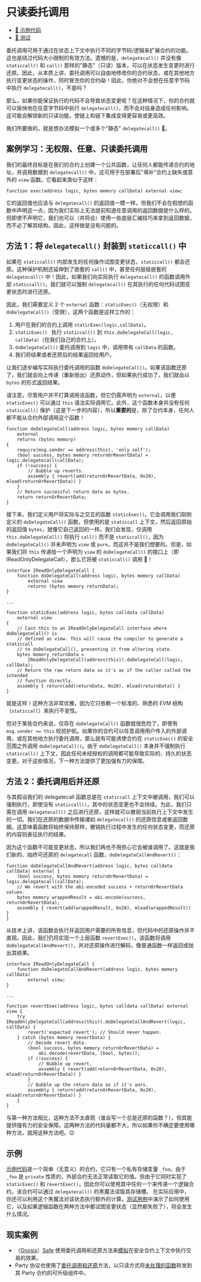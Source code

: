 # 只读委托调用

- [📜 示例代码](./ReadOnlyDelegatecall.sol)
- [🐞 测试](../../test/ReadOnlyDelegatecall.t.sol)

委托调用可用于通过在状态上下文中执行不同的字节码/逻辑来扩展合约的功能。这也是绕过代码大小限制的有效方法。遗憾的是，`delegatecall()` 并没有像 `staticcall()` 和 `call()` 那样的"静态"（只读）版本，可以在状态发生变更时进行还原。因此，从本质上讲，委托调用可以自由地修改你的合约状态，或在其他地方执行变更状态的操作，同时冒充你的合约😱！因此，你绝对不会想在任意字节码中执行 `delegatecall()`，不是吗？

那么，如果你能保证执行的代码不会导致状态变更呢？在这种情况下，你的合约就可以愉快地在任意字节码中执行 `delegatecall()`，而不会对自身造成任何影响。这可能会解锁新的只读功能，使链上和链下集成变得更容易或更高效。

我们所要做的，就是想办法模拟一个或多个"静态" `delegatecall()` 🤗。

## 案例学习：无权限、任意、只读委托调用

我们的最终目标是在我们的合约上创建一个公共函数，让任何人都能传递合约的地址，并调用数据到 `delegatecall()` 中。这可用于在部署后"填补"合约上缺失或意外的 `view` 函数。它看起来类似于这样：

```solidity
function exec(address logic, bytes memory callData) external view;
```

它的返回值也应该与 `delegatecall()` 的返回值一模一样。但我们不会在假想的函数中声明这一点，因为我们实际上无法提前知道任意调用的返回数据是什么样的。但即使不声明它，我们也可以（并将会）使用一些底层汇编技巧来拿到返回数据，而不必了解其结构。因此，这样做是没有问题的。

## 方法 1：将 `delegatecall()` 封装到 `staticcall()` 中

如果在 `staticcall()` 内部发生的任何操作试图变更状态，`staticcall()` 都会还原。这种保护机制还延伸到了嵌套的 `call()` 中，甚至任何层级嵌套的 `delegatecall()` 中！因此，如果我们向实际执行 `delegatecall()` 的函数调用外部 `staticcall()`，我们就可以强制 `delegatecall()` 在其执行的任何代码试图变更状态时进行还原。

因此，我们需要定义 2 个 `external` 函数：`staticExec()`（无权限）和 `doDelegateCall()`（受限），这两个函数是这样工作的：

1. 用户在我们的合约上调用 `staticExec(logic,callData)`。
2. `staticExec() ` 执行 `staticcall()` 到 `this.doDelegateCall(logic, callData)`（在我们自己的合约上）。
3. `doDelegateCall()` 委托调用到 `logic` 中，调用带有 `callData` 的函数。
4. 我们将结果或者还原后的结果返回给用户。

让我们逐步编写实际执行委托调用的函数 `doDelegateCall()`。如果该函数还原了，我们就会向上传递（重新抛出）还原动作，但如果执行成功了，我们就会以 `bytes` 的形式返回结果。

请注意，尽管用户并不打算调用该函数，但它仍需声明为 `external`，以便 `staticExec()` 可以通过 `this` 语法实际调用它。此外，这个函数本身并没有任何 `staticcall()` 保护（这是下一步的内容），所以**重要的**是，除了合约本身，任何人都不能从合约外部调用这个函数！

```solidity
function doDelegateCall(address logic, bytes memory callData)
    external
    returns (bytes memory)
{
    require(msg.sender == address(this), 'only self');
    (bool success, bytes memory returnOrRevertData) = logic.delegatecall(callData);
    if (!success) {
        // Bubble up reverts.
        assembly { revert(add(returnOrRevertData, 0x20), mload(returnOrRevertData)) }
    }
    // Return successful return data as bytes.
    return returnOrRevertData;
}
```

接下来，我们定义用户将实际与之交互的函数 `staticExec()`。它会调用我们刚刚定义的 `doDelegateCall()` 函数，但使用的是 `staticcall` 上下文，然后返回原始的返回值 `bytes`，就像它自己返回的一样。我们会发现，仅调用 `this.doDelegateCall()` 将执行 `call()` 而不是 `staticcall()`，因为 `doDelegateCall()` 并未声明为 `view` 或 `pure`，而这并不是我们想要的。但是，如果我们将 `this` 传递给一个声明为 `view` 的 `doDelegateCall()` 的接口上（即 IReadOnlyDelegateCall），那么它将被 `staticcall()` 调用 🧙！

```solidity
interface IReadOnlyDelegateCall {
    function doDelegateCall(address logic, bytes memory callData)
        external view
        returns (bytes memory returnData);
}

...

function staticExec(address logic, bytes calldata callData)
    external view
{
    // Cast this to an IReadOnlyDelegateCall interface where doDelegateCall() is
    // defined as view. This will cause the compiler to generate a staticcall
    // to doDelegateCall(), preventing it from altering state.
    bytes memory returnData =
        IReadOnlyDelegateCall(address(this)).doDelegateCall(logic, callData);
    // Return the raw return data so it's as if the caller called the intended
    // function directly.
    assembly { return(add(returnData, 0x20), mload(returnData)) }
}
```

就是这样！这种方法非常优雅，因为它只依赖一个标准的、熟悉的 EVM 结构（`staticcall`）来执行不变性。

但对于某些合约来说，仅存在 `doDelegateCall()` 函数就很危险了，即使有 `msg.sender == this` 校验护航。如果你的合约可以任意调用用户传入的外部调用，或在其他地方执行委托调用，那么就有可能诱使合约在 `staticExec()` 的安全范围之外调用 `doDelegateCall()`。由于 `doDelegateCall()` 本身并不强制执行 `staticcall()` 上下文，因此任何未经授权的调用都可能导致实际的、持久的状态变更。对于这些情况，下一种方法提供了更加强有力的保障。

## 方法 2：委托调用后并还原

与其假设我们的 delegatecall 函数总是在 `staticcall` 上下文中被调用，我们可以强制执行，即使没有 `staticcall()`，其中的状态变更也不会持续。为此，我们只需在调用 `delegatecall()` 之后进行还原，这样就可以撤销当前执行上下文中发生的一切。我们在还原的数据中传输诸如 `delegatecall()` 的还原信息或者返回数据。这意味着函数将始终保持原样，撤销执行过程中发生的任何状态变更，而还原的内容则表征执行的结果。

因为这个函数不可能变更状态，所以我们再也不用担心它会被谁调用了。这就是我们新的、始终可还原的 `delegatecall` 函数，`doDelegateCallAndRevert()`：

```solidity
function doDelegateCallAndRevert(address logic, bytes calldata callData) external {
    (bool success, bytes memory returnOrRevertData) = logic.delegatecall(callData);
    // We revert with the abi-encoded success + returnOrRevertData values.
    bytes memory wrappedResult = abi.encode(success, returnOrRevertData);
    assembly { revert(add(wrappedResult, 0x20), mload(wrappedResult)) }
}
```

从技术上讲，该函数会执行并返回用户需要的所有信息，但代码中的还原操作并不直观。因此，我们仍将实现一个上层函数 `revertExec()`，该函数将调用 `doDelegateCallAndRevert()`，并对还原操作进行解码，像普通函数一样返回或抛出其结果。

```solidity
interface IReadOnlyDelegateCall {
    function doDelegateCallAndRevert(address logic, bytes memory callData)
        external view;
}

...

function revertExec(address logic, bytes calldata callData) external view {
    try IReadOnlyDelegateCall(address(this)).doDelegateCallAndRevert(logic, callData) {
        revert('expected revert'); // Should never happen.
    } catch (bytes memory revertData) {
        // Decode revert data.
        (bool success, bytes memory returnOrRevertData) =
            abi.decode(revertData, (bool, bytes));
        if (!success) {
            // Bubble up revert.
            assembly { revert(add(returnOrRevertData, 0x20), mload(returnOrRevertData)) }
        }
        // Bubble up the return data as if it's ours.
        assembly { return(add(returnOrRevertData, 0x20), mload(returnOrRevertData)) }
    }
}
```

与第一种方法相比，这种方法不太直观（谁会写一个总是还原的函数？），但其能提供强有力的安全保障。这两种方法的代码量都不大，所以如果你不确定要使用哪种方法，就用这种方法吧。😉

## 示例

[示例代码](./ReadOnlyDelegatecall.sol)是一个简单（无意义）的合约，它只有一个私有存储变量 `_foo`。由于 `_foo` 是 `private` 性质的，外部合约无法正常读取它的值。但由于它同时实现了 `staticExec()` 和 `revertExec()`，因此你可以使用其中任何一个来传递一个逻辑合约，该合约可以通过 `delegatecall()` 的黑魔法读取其存储槽。 在实际应用中，你还可以利用这个黑魔法对该状态执行额外的计算。[测试用例](.../../test/ReadOnlyDelegatecall.t.sol)中演示了如何使用它，以及如果逻辑函数在两种方法中都试图变更状态（显然都失败了），将会发生什么情况。


## 现实案例
- （[Gnosis](https://www.gnosis.io)）[Safe](https://safe.global) 使用委托调用和还原方法来[模拟](https://github.com/safe-global/safe-contracts/blob/v1.3.0-libs.0/contracts/handler/CompatibilityFallbackHandler.sol#L87)在安全合约上下文中执行交易的效果。
- Party 协议也使用了[委托调用和还原](https://github.com/PartyDAO/party-protocol/blob/e5be102b2cc2304768b21a3ce913cd28f2965089/contracts/utils/ReadOnlyDelegateCall.sol#L25)方法，以只读方式将[未处理的函数](https://github.com/PartyDAO/party-protocol/blob/e5be102b2cc2304768b21a3ce913cd28f2965089/contracts/party/PartyGovernance.sol#L325)转发到其 Party 合约的可升级组件中。
